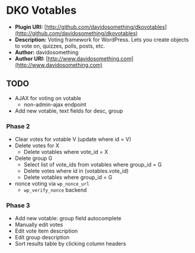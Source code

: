 DKO Votables
============

* **Plugin URI:**  [http://github.com/davidosomething/dkovotables](http://github.com/davidosomething/dkovotables)
* **Description:** Voting framework for WordPress. Lets you create objects to vote on, quizzes, polls, posts, etc.
* **Author:**      davidosomething
* **Author URI:**  [http://www.davidosomething.com](http://www.davidosomething.com)


TODO
----

* AJAX for voting on votable
  * non-admin-ajax endpoint
* Add new votable, text fields for desc, group

### Phase 2 ###

* Clear votes for votable V (update where id = V)
* Delete votes for X
  * Delete votables where vote_id = X
* Delete group G
  * Select list of vote_ids from votables where group_id = G
  * Delete votes where id in (votables.vote_id)
  * Delete votables where group_id = G
* nonce voting via `wp_nonce_url`
    * `wp_verify_nonce` backend

### Phase 3 ###

* Add new votable: group field autocomplete
* Manually edit votes
* Edit vote item description
* Edit group description
* Sort results table by clicking column headers
